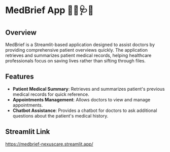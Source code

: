 # MedBrief App 👨‍⚕️🩺🔗

## Overview

MedBrief is a Streamlit-based application designed to assist doctors by providing comprehensive patient overviews quickly. The application retrieves and summarizes patient medical records, helping healthcare professionals focus on saving lives rather than sifting through files.

## Features

- **Patient Medical Summary**: Retrieves and summarizes patient's previous medical records for quick reference.
- **Appointments Management**: Allows doctors to view and manage appointments.
- **Chatbot Assistance**: Provides a chatbot for doctors to ask additional questions about the patient's medical history.

## Streamlit Link 
https://medbrief-nexuscare.streamlit.app/
